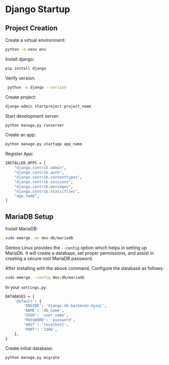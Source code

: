 
# Django Startup 

## Project Creation

Create a virtual environment:

```bash
python -m venv env
```

Install django:

```bash
pip install django
```

Verify version:

```bash
 python -m django --version
```

Create project:

```bash
django-admin startproject project_name
```

Start development server:

```bash
python manage.py runserver
```

Create an app:

```bash
python manage.py startapp app_name
```

Register App:

```bash
INSTALLED_APPS = [
    "django.contrib.admin",
    "django.contrib.auth",
    "django.contrib.contenttypes",
    "django.contrib.sessions",
    "django.contrib.messages",
    "django.contrib.staticfiles",
    "app_name",
]
```

## MariaDB Setup

Install MariaDB:

```bash
sudo emerge -av dev-db/mariadb
```

Gentoo Linux provides the `--config` option which helps in setting up MariaDb.  It will create a database, set proper permissions, and assist in creating a secure root MariaDB password.

After installing with the above command, Configure the database as follows:

```bash
sudo emerge --config dev-db/mariadb
```

In your `settings.py`:

```bash
DATABASES = {
    'default': {
        'ENGINE': 'django.db.backends.mysql',
        'NAME': 'db_name',
        'USER': 'user_name',
        'PASSWORD': 'password',
        'HOST': 'localhost',
        'PORT': '3306',
    },
}
```

Create initial database:

```bash
python manage.py migrate
```


